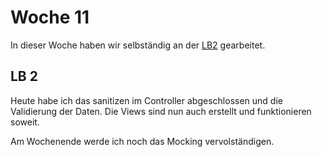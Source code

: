 # Woche 11

In dieser Woche haben wir selbständig an der [LB2](LB2/Abgabe2/readme.md) gearbeitet.

## LB 2

Heute habe ich das sanitizen im Controller abgeschlossen und die Validierung der Daten. Die Views sind nun auch erstellt und funktionieren soweit.

Am Wochenende werde ich noch das Mocking vervolständigen.
